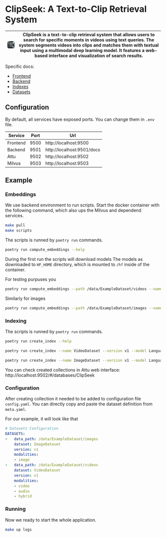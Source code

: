 # ClipSeek: A Text-to-Clip Retrieval System

| ![ClipSeek](frontend/static/favicon.png)  | ClipSeek is a text-to-clip retrieval system that allows users to search for specific moments in videos using text queries. The system segments videos into clips and matches them with textual input using a multimodal deep learning model. It features a web-based interface and visualization of search results. |
|----------|------|

Specific docs:
- [Frontend](frontend/README.md)
- [Backend](backend/README.md)
- [Indexes](indexes/README.md)
- [Datasets](data/README.md)

## Configuration

By default, all services have exposed ports. You can change them in `.env` file. 

| Service  | Port | Url                        |
|----------|------|----------------------------|
| Frontend | 9500 | http://localhost:9500      |
| Backend  | 9501 | http://localhost:9501/docs |
| Attu     | 9502 | http://localhost:9502      |
| Milvus   | 9503 | http://localhost:9503      |

## Example

### Embeddings
We use backend environment to run scripts. Start the docker container with the following command, which also ups the Milvus and dependend services.
```bash
make pull
make scripts
```

The scripts is runned by `poetry run` commands.

```bash
poetry run compute_embeddings --help
```

During the first run the scripts will download models
The models as downloaded to `HF_HOME` directory, which is mounted to `/hf` inside of the container.

For testing purpuses you 
```bash
poetry run compute_embeddings --path /data/ExampleDataset/videos --name VideoDataset --version v1 --mode video+audio --model LanguageBind
```
Similarly for images
```bash
poetry run compute_embeddings --path /data/ExampleDataset/images --name ImageDataset --version v1 --mode image --model LanguageBind
```

### Indexing

The scripts is runned by `poetry run` commands.

```bash
poetry run create_index --help
```

```bash
poetry run create_index --name VideoDataset --version v1 --model LanguageBind
```

```bash
poetry run create_index --name ImageDataset --version v1 --model LanguageBind
```

You can check created collections in Attu web interface: http://localhost:9502/#/databases/ClipSeek

### Configuration

After creating collection it needed to be added to configuration file `config.yaml`. You can directly copy and paste the dataset definition from `meta.yaml`.

For our example, it will look like that
```yaml
# Datasets Configuration
DATASETS:
-   data_path: /data/ExampleDataset/images
    dataset: ImageDataset
    version: v1
    modalities:
    - image
-   data_path: /data/ExampleDataset/videos
    dataset: VideoDataset
    version: v1
    modalities:
    - video
    - audio
    - hybrid
```

### Running
Now we ready to start the whole application.

```bash
make up logs
```
